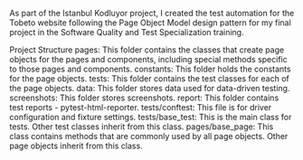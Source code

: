 As part of the Istanbul Kodluyor project, I created the test automation for the Tobeto website following the Page Object Model design pattern for my final project in the Software Quality and Test Specialization training.

Project Structure
pages: This folder contains the classes that create page objects for the pages and components, including special methods specific to those pages and components.
constants: This folder holds the constants for the page objects.
tests: This folder contains the test classes for each of the page objects.
data: This folder stores data used for data-driven testing.
screenshots: This folder stores screenshots.
report: This folder contains test reports - pytest-html-reporter.
tests/conftest: This file is for driver configuration and fixture settings.
tests/base_test: This is the main class for tests. Other test classes inherit from this class.
pages/base_page: This class contains methods that are commonly used by all page objects. Other page objects inherit from this class.
